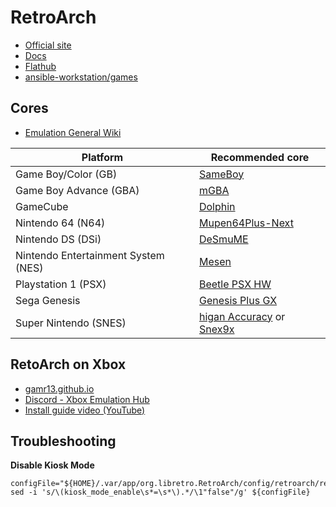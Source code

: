 # RetroArch

* [Official site](https://www.libretro.com/)
* [Docs](https://docs.libretro.com/)
* [Flathub](https://flathub.org/apps/details/org.libretro.RetroArch)
* [ansible-workstation/games](https://github.com/andornaut/ansible-workstation/tree/master/roles/games)

## Cores

* [Emulation General Wiki](https://emulation.gametechwiki.com/index.php/Main_Page)

Platform | Recommended core
--- | ---
Game Boy/Color (GB) | [SameBoy](https://docs.libretro.com/library/sameboy/)
Game Boy Advance (GBA) | [mGBA](https://docs.libretro.com/library/mgba/)
GameCube | [Dolphin](https://docs.libretro.com/library/dolphin/)
Nintendo 64 (N64) | [Mupen64Plus-Next](https://docs.libretro.com/library/mupen64plus/)
Nintendo DS (DSi) | [DeSmuME](https://docs.libretro.com/library/desmume/)
Nintendo Entertainment System (NES) | [Mesen](https://docs.libretro.com/library/mesen/)
Playstation 1 (PSX) | [Beetle PSX HW](https://docs.libretro.com/library/beetle_psx_hw/)
Sega Genesis | [Genesis Plus GX](https://docs.libretro.com/library/genesis_plus_gx/)
Super Nintendo (SNES) | [higan Accuracy](https://docs.libretro.com/library/higan_accuracy/) or [Snex9x](https://docs.libretro.com/library/snes9x/)

## RetoArch on Xbox

* [gamr13.github.io](https://gamr13.github.io/)
* [Discord - Xbox Emulation Hub](https://discord.com/channels/1007582798598647889/1007590400220991549)
* [Install guide video (YouTube)](https://www.youtube.com/watch?v=dV9GyKicrAg)

## Troubleshooting

**Disable Kiosk Mode**

```
configFile="${HOME}/.var/app/org.libretro.RetroArch/config/retroarch/retroarch.cfg"
sed -i 's/\(kiosk_mode_enable\s*=\s*\).*/\1"false"/g' ${configFile}
```


